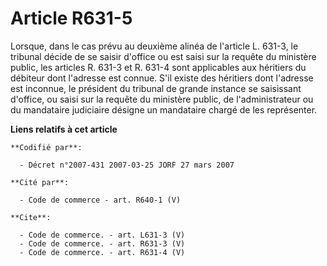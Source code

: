 # Article R631-5

Lorsque, dans le cas prévu au deuxième alinéa de l'article L. 631-3, le tribunal décide de se saisir d'office ou est saisi
sur la requête du ministère public, les articles R. 631-3 et R. 631-4 sont applicables aux héritiers du débiteur dont
l'adresse est connue. S'il existe des héritiers dont l'adresse est inconnue, le président du tribunal de grande instance se
saisissant d'office, ou saisi sur la requête du ministère public, de l'administrateur ou du mandataire judiciaire désigne un
mandataire chargé de les représenter.

**Liens relatifs à cet article**

	**Codifié par**:

	  - Décret n°2007-431 2007-03-25 JORF 27 mars 2007

	**Cité par**:

	  - Code de commerce - art. R640-1 (V)

	**Cite**:

	  - Code de commerce. - art. L631-3 (V)
	  - Code de commerce. - art. R631-3 (V)
	  - Code de commerce. - art. R631-4 (V)

